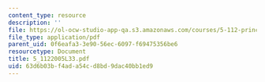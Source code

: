 ```yaml
---
content_type: resource
description: ''
file: https://ol-ocw-studio-app-qa.s3.amazonaws.com/courses/5-112-principles-of-chemical-science-fall-2005/63d6b03bf4ada54cd8bd9dac40bb1ed9_5_1122005L33.pdf
file_type: application/pdf
parent_uid: 0f6eafa3-3e90-56ec-6097-f69475356be6
resourcetype: Document
title: 5_1122005L33.pdf
uid: 63d6b03b-f4ad-a54c-d8bd-9dac40bb1ed9
---
```

